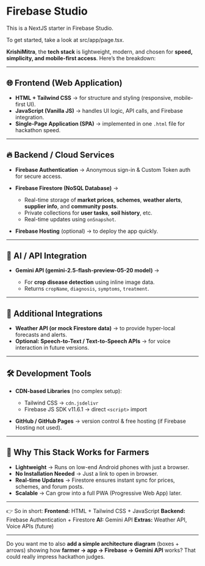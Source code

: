 # Firebase Studio

This is a NextJS starter in Firebase Studio.

To get started, take a look at src/app/page.tsx.

 **KrishiMitra**, the **tech stack** is lightweight, modern, and chosen for **speed, simplicity, and mobile-first access**. Here’s the breakdown:

---

## 🌐 Frontend (Web Application)

* **HTML + Tailwind CSS** → for structure and styling (responsive, mobile-first UI).
* **JavaScript (Vanilla JS)** → handles UI logic, API calls, and Firebase integration.
* **Single-Page Application (SPA)** → implemented in one `.html` file for hackathon speed.

---

## 🔥 Backend / Cloud Services

* **Firebase Authentication** → Anonymous sign-in & Custom Token auth for secure access.
* **Firebase Firestore (NoSQL Database)** →

  * Real-time storage of **market prices**, **schemes**, **weather alerts**, **supplier info**, and **community posts**.
  * Private collections for **user tasks**, **soil history**, etc.
  * Real-time updates using `onSnapshot`.
* **Firebase Hosting** (optional) → to deploy the app quickly.

---

## 🤖 AI / API Integration

* **Gemini API (gemini-2.5-flash-preview-05-20 model)** →

  * For **crop disease detection** using inline image data.
  * Returns `cropName`, `diagnosis`, `symptoms`, `treatment`.

---

## 📡 Additional Integrations

* **Weather API (or mock Firestore data)** → to provide hyper-local forecasts and alerts.
* **Optional: Speech-to-Text / Text-to-Speech APIs** → for voice interaction in future versions.

---

## 🛠 Development Tools

* **CDN-based Libraries** (no complex setup):

  * Tailwind CSS → `cdn.jsdelivr`
  * Firebase JS SDK v11.6.1 → direct `<script>` import
* **GitHub / GitHub Pages** → version control & free hosting (if Firebase Hosting not used).

---

## 🚀 Why This Stack Works for Farmers

* **Lightweight** → Runs on low-end Android phones with just a browser.
* **No Installation Needed** → Just a link to open in browser.
* **Real-time Updates** → Firestore ensures instant sync for prices, schemes, and forum posts.
* **Scalable** → Can grow into a full PWA (Progressive Web App) later.

---

👉 So in short:
**Frontend:** HTML + Tailwind CSS + JavaScript
**Backend:** Firebase Authentication + Firestore
**AI:** Gemini API
**Extras:** Weather API, Voice APIs (future)

---

Do you want me to also **add a simple architecture diagram** (boxes + arrows) showing how **farmer → app → Firebase → Gemini API** works? That could really impress hackathon judges.
